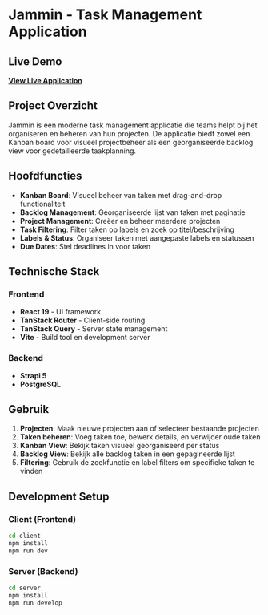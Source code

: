 # Jammin - Task Management Application


## Live Demo

**[View Live Application](https://bejewelled-taffy-0f2bcb.netlify.app/)**

## Project Overzicht

Jammin is een moderne task management applicatie die teams helpt bij het organiseren en beheren van hun projecten. De applicatie biedt zowel een Kanban board voor visueel projectbeheer als een georganiseerde backlog view voor gedetailleerde taakplanning.

## Hoofdfuncties

- **Kanban Board**: Visueel beheer van taken met drag-and-drop functionaliteit
- **Backlog Management**: Georganiseerde lijst van taken met paginatie
- **Project Management**: Creëer en beheer meerdere projecten
- **Task Filtering**: Filter taken op labels en zoek op titel/beschrijving
- **Labels & Status**: Organiseer taken met aangepaste labels en statussen
- **Due Dates**: Stel deadlines in voor taken

## Technische Stack

### Frontend
- **React 19** - UI framework
- **TanStack Router** - Client-side routing
- **TanStack Query** - Server state management
- **Vite** - Build tool en development server

### Backend
- **Strapi 5**
- **PostgreSQL**


## Gebruik

1. **Projecten**: Maak nieuwe projecten aan of selecteer bestaande projecten
2. **Taken beheren**: Voeg taken toe, bewerk details, en verwijder oude taken
3. **Kanban View**: Bekijk taken visueel georganiseerd per status
4. **Backlog View**: Bekijk alle backlog taken in een gepagineerde lijst
5. **Filtering**: Gebruik de zoekfunctie en label filters om specifieke taken te vinden

## Development Setup

### Client (Frontend)
```bash
cd client
npm install
npm run dev
```

### Server (Backend)
```bash
cd server
npm install
npm run develop
```
